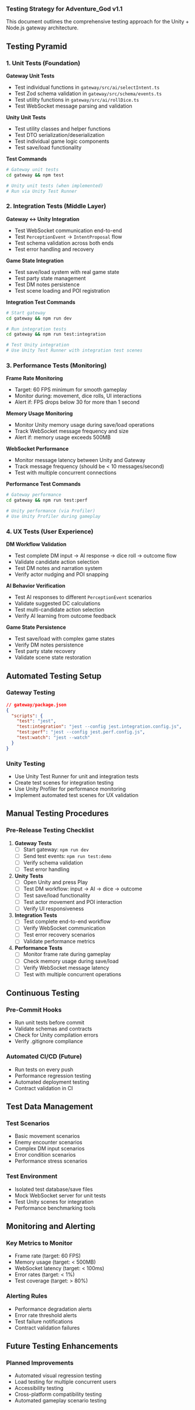### Testing Strategy for Adventure_God v1.1

This document outlines the comprehensive testing approach for the Unity + Node.js gateway architecture.

## Testing Pyramid

### 1. Unit Tests (Foundation)

**Gateway Unit Tests**
- Test individual functions in `gateway/src/ai/selectIntent.ts`
- Test Zod schema validation in `gateway/src/schema/events.ts`
- Test utility functions in `gateway/src/ai/rollDice.ts`
- Test WebSocket message parsing and validation

**Unity Unit Tests**
- Test utility classes and helper functions
- Test DTO serialization/deserialization
- Test individual game logic components
- Test save/load functionality

**Test Commands**
```bash
# Gateway unit tests
cd gateway && npm test

# Unity unit tests (when implemented)
# Run via Unity Test Runner
```

### 2. Integration Tests (Middle Layer)

**Gateway ↔ Unity Integration**
- Test WebSocket communication end-to-end
- Test `PerceptionEvent` → `IntentProposal` flow
- Test schema validation across both ends
- Test error handling and recovery

**Game State Integration**
- Test save/load system with real game state
- Test party state management
- Test DM notes persistence
- Test scene loading and POI registration

**Integration Test Commands**
```bash
# Start gateway
cd gateway && npm run dev

# Run integration tests
cd gateway && npm run test:integration

# Test Unity integration
# Use Unity Test Runner with integration test scenes
```

### 3. Performance Tests (Monitoring)

**Frame Rate Monitoring**
- Target: 60 FPS minimum for smooth gameplay
- Monitor during: movement, dice rolls, UI interactions
- Alert if: FPS drops below 30 for more than 1 second

**Memory Usage Monitoring**
- Monitor Unity memory usage during save/load operations
- Track WebSocket message frequency and size
- Alert if: memory usage exceeds 500MB

**WebSocket Performance**
- Monitor message latency between Unity and Gateway
- Track message frequency (should be < 10 messages/second)
- Test with multiple concurrent connections

**Performance Test Commands**
```bash
# Gateway performance
cd gateway && npm run test:perf

# Unity performance (via Profiler)
# Use Unity Profiler during gameplay
```

### 4. UX Tests (User Experience)

**DM Workflow Validation**
- Test complete DM input → AI response → dice roll → outcome flow
- Validate candidate action selection
- Test DM notes and narration system
- Verify actor nudging and POI snapping

**AI Behavior Verification**
- Test AI responses to different `PerceptionEvent` scenarios
- Validate suggested DC calculations
- Test multi-candidate action selection
- Verify AI learning from outcome feedback

**Game State Persistence**
- Test save/load with complex game states
- Verify DM notes persistence
- Test party state recovery
- Validate scene state restoration

## Automated Testing Setup

### Gateway Testing
```json
// gateway/package.json
{
  "scripts": {
    "test": "jest",
    "test:integration": "jest --config jest.integration.config.js",
    "test:perf": "jest --config jest.perf.config.js",
    "test:watch": "jest --watch"
  }
}
```

### Unity Testing
- Use Unity Test Runner for unit and integration tests
- Create test scenes for integration testing
- Use Unity Profiler for performance monitoring
- Implement automated test scenes for UX validation

## Manual Testing Procedures

### Pre-Release Testing Checklist
1. **Gateway Tests**
   - [ ] Start gateway: `npm run dev`
   - [ ] Send test events: `npm run test:demo`
   - [ ] Verify schema validation
   - [ ] Test error handling

2. **Unity Tests**
   - [ ] Open Unity and press Play
   - [ ] Test DM workflow: input → AI → dice → outcome
   - [ ] Test save/load functionality
   - [ ] Test actor movement and POI interaction
   - [ ] Verify UI responsiveness

3. **Integration Tests**
   - [ ] Test complete end-to-end workflow
   - [ ] Verify WebSocket communication
   - [ ] Test error recovery scenarios
   - [ ] Validate performance metrics

4. **Performance Tests**
   - [ ] Monitor frame rate during gameplay
   - [ ] Check memory usage during save/load
   - [ ] Verify WebSocket message latency
   - [ ] Test with multiple concurrent operations

## Continuous Testing

### Pre-Commit Hooks
- Run unit tests before commit
- Validate schemas and contracts
- Check for Unity compilation errors
- Verify .gitignore compliance

### Automated CI/CD (Future)
- Run tests on every push
- Performance regression testing
- Automated deployment testing
- Contract validation in CI

## Test Data Management

### Test Scenarios
- Basic movement scenarios
- Enemy encounter scenarios
- Complex DM input scenarios
- Error condition scenarios
- Performance stress scenarios

### Test Environment
- Isolated test database/save files
- Mock WebSocket server for unit tests
- Test Unity scenes for integration
- Performance benchmarking tools

## Monitoring and Alerting

### Key Metrics to Monitor
- Frame rate (target: 60 FPS)
- Memory usage (target: < 500MB)
- WebSocket latency (target: < 100ms)
- Error rates (target: < 1%)
- Test coverage (target: > 80%)

### Alerting Rules
- Performance degradation alerts
- Error rate threshold alerts
- Test failure notifications
- Contract validation failures

## Future Testing Enhancements

### Planned Improvements
- Automated visual regression testing
- Load testing for multiple concurrent users
- Accessibility testing
- Cross-platform compatibility testing
- Automated gameplay scenario testing
